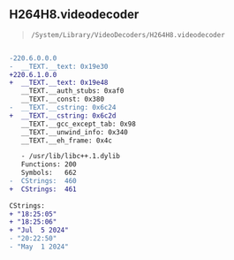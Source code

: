 ## H264H8.videodecoder

> `/System/Library/VideoDecoders/H264H8.videodecoder`

```diff

-220.6.0.0.0
-  __TEXT.__text: 0x19e30
+220.6.1.0.0
+  __TEXT.__text: 0x19e48
   __TEXT.__auth_stubs: 0xaf0
   __TEXT.__const: 0x380
-  __TEXT.__cstring: 0x6c24
+  __TEXT.__cstring: 0x6c2d
   __TEXT.__gcc_except_tab: 0x98
   __TEXT.__unwind_info: 0x340
   __TEXT.__eh_frame: 0x4c

   - /usr/lib/libc++.1.dylib
   Functions: 200
   Symbols:   662
-  CStrings:  460
+  CStrings:  461
 
CStrings:
+ "18:25:05"
+ "18:25:06"
+ "Jul  5 2024"
- "20:22:50"
- "May  1 2024"

```
